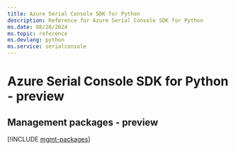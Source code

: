 ```yaml
---
title: Azure Serial Console SDK for Python
description: Reference for Azure Serial Console SDK for Python
ms.date: 08/28/2024
ms.topic: reference
ms.devlang: python
ms.service: serialconsole
---
```

# Azure Serial Console SDK for Python - preview

## Management packages - preview
[!INCLUDE [mgmt-packages](serial-console-mgmt-index.md)]